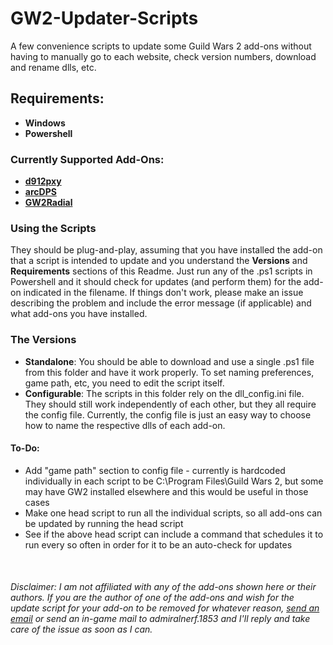 # GW2-Updater-Scripts
A few convenience scripts to update some Guild Wars 2 add-ons without having to manually go to each website, check version numbers, download and rename dlls, etc.

## Requirements:
- **Windows**
- **Powershell**

### Currently Supported Add-Ons:
- <a href="https://github.com/megai2/d912pxy">**d912pxy**</a>
- <a href="https://www.deltaconnected.com/arcdps/">**arcDPS**</a>
- <a href="https://github.com/Friendly0Fire/GW2Radial">**GW2Radial**</a>

### Using the Scripts
They should be plug-and-play, assuming that you have installed the add-on that a script is intended to update and you understand the **Versions** and **Requirements** sections of this Readme. Just run any of the .ps1 scripts in Powershell and it should check for updates (and perform them) for the add-on indicated in the filename. If things don't work, please make an issue describing the problem and include the error message (if applicable) and what add-ons you have installed.

### The Versions
- **Standalone**: You should be able to download and use a single .ps1 file from this folder and have it work properly. To set naming preferences, game path, etc, you need to edit the script itself.
- **Configurable**: The scripts in this folder rely on the dll_config.ini file. They should still work independently of each other, but they all require the config file. Currently, the config file is just an easy way to choose how to name the respective dlls of each add-on.

#### To-Do:
- Add "game path" section to config file - currently is hardcoded individually in each script to be C:\Program Files\Guild Wars 2, but some may have GW2 installed elsewhere and this would be useful in those cases
- Make one head script to run all the individual scripts, so all add-ons can be updated by running the head script
- See if the above head script can include a command that schedules it to run every so often in order for it to be an auto-check for updates


&nbsp;

###### Disclaimer: I am not affiliated with any of the add-ons shown here or their authors. If you are the author of one of the add-ons and wish for the update script for your add-on to be removed for whatever reason, <a href="mailto:fmmmlee@gmail.com">send an email</a> or send an in-game mail to admiralnerf.1853 and I'll reply and take care of the issue as soon as I can.
